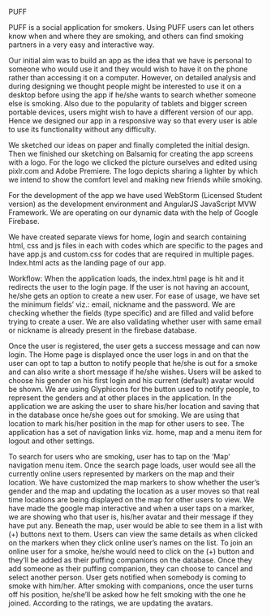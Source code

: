  
PUFF

PUFF is a social application for smokers. Using PUFF users can let others know when and where they are smoking, and others can find smoking partners in a very easy and interactive way.

Our initial aim was to build an app as the idea that we have is personal to someone who would use it and they would wish to have it on the phone rather than accessing it on a computer. However, on detailed analysis and during designing we thought people might be interested to use it on a desktop before using the app if he/she wants to search whether someone else is smoking. Also due to the popularity of tablets and bigger screen portable devices, users might wish to have a different version of our app. Hence we designed our app in a responsive way so that every user is able to use its functionality without any difficulty.

We sketched our ideas on paper and finally completed the initial design. Then we finished our sketching on Balsamiq for creating the app screens with a logo. For the logo we clicked the picture ourselves and edited using pixlr.com and Adobe Premiere. The logo depicts sharing a lighter by which we intend to show the comfort level and making new friends while smoking.

For the development of the app we have used WebStorm (Licensed Student version) as the development environment and AngularJS JavaScript MVW Framework. We are operating on our dynamic data with the help of Google Firebase.

We have created separate views for home, login and search containing html, css and js files in each with codes which are specific to the pages and have app.js and custom.css for codes that are required in multiple pages. Index.html acts as the landing page of our app. 

Workflow:
When the application loads, the index.html page is hit and it redirects the user to the login page. If the user is not having an account, he/she gets an option to create a new user. For ease of usage, we have set the minimum fields’ viz.: email, nickname and the password. We are checking whether the fields (type specific) and are filled and valid before trying to create a user. We are also validating whether user with same email or nickname is already present in the firebase database.

Once the user is registered, the user gets a success message and can now login. The Home page is displayed once the user logs in and on that the user can opt to tap a button to notify people that he/she is out for a smoke and can also write a short message if he/she wishes. Users will be asked to choose his gender on his first login and his current (default) avatar would be shown. We are using Glyphicons for the button used to notify people, to represent the genders and at other places in the application. In the application we are asking the user to share his/her location and saving that in the database once he/she goes out for smoking. We are using that location to mark his/her position in the map for other users to see. The application has a set of navigation links viz. home, map and a menu item for logout and other settings.

To search for users who are smoking, user has to tap on the ‘Map’ navigation menu item. Once the search page loads, user would see all the currently online users represented by markers on the map and their location. We have customized the map markers to show whether the user’s gender and the map and updating the location as a user moves so that real time locations are being displayed on the map for other users to view. We have made the google map interactive and when a user taps on a marker, we are showing who that user is, his/her avatar and their message if they have put any. Beneath the map, user would be able to see them in a list with (+) buttons next to them. Users can view the same details as when clicked on the markers when they click online user’s names on the list. To join an online user for a smoke, he/she would need to click on the (+) button and they’ll be added as their puffing companions on the database. Once they add someone as their puffing companion, they can choose to cancel and select another person. User gets notified when somebody is coming to smoke with him/her. After smoking with companions, once the user turns off his position, he/she’ll be asked how he felt smoking with the one he joined. According to the ratings, we are updating the avatars. 
